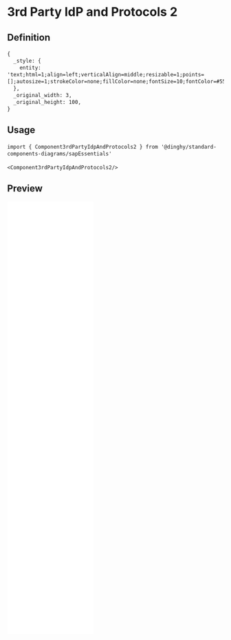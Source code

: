 # 3rd Party IdP and Protocols 2

## Definition

```
{
  _style: { 
    entity: 'text;html=1;align=left;verticalAlign=middle;resizable=1;points=[];autosize=1;strokeColor=none;fillColor=none;fontSize=10;fontColor=#556B82;fontFamily=Helvetica;',
  },
  _original_width: 3,
  _original_height: 100,
}
```

## Usage

```
import { Component3rdPartyIdpAndProtocols2 } from '@dinghy/standard-components-diagrams/sapEssentials'

<Component3rdPartyIdpAndProtocols2/>
```

## Preview

<img src="./component-3rd-party-idp-and-protocols-2.png" width="200"/>
